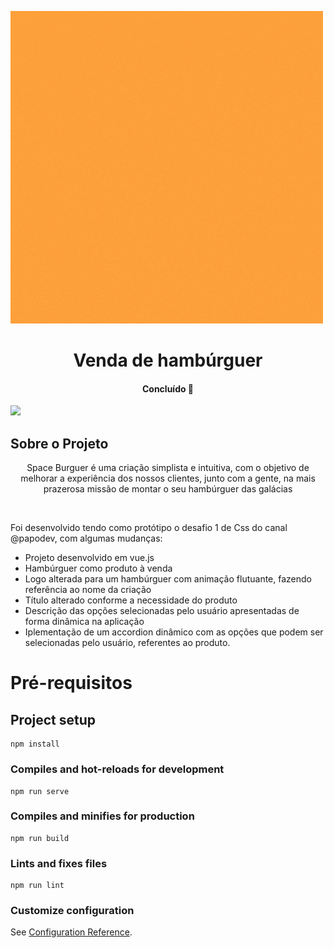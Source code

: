 ![burguer](https://github.com/vmdev10/product-presentation/blob/main/SPACE.gif)

<h1 align="center">Venda de hambúrguer</h1>
<h4 align="center"> 
  Concluído 🚀
</h4>
<img src="https://img.shields.io/static/v1?label=Food&message=Vuejs&color=42b883&style=for-the-badge&logo=ghost"/>

## Sobre o Projeto
<p align="center">Space Burguer é uma criação simplista e intuitiva, com o objetivo de melhorar a experiência dos nossos clientes, junto com a gente, na mais prazerosa missão de montar o seu hambúrguer das galácias</p>
<br>
<p>Foi desenvolvido tendo como protótipo o desafio 1 de Css do canal @papodev, com algumas mudanças:</p>
<ul>
  <li>Projeto desenvolvido em vue.js</li>
  <li>Hambúrguer como produto à venda</li>
  <li>Logo alterada para um hambúrguer com animação flutuante, fazendo referência ao nome da criação</li>
  <li>Título alterado conforme a necessidade do produto</li>
  <li>Descrição das opções selecionadas pelo usuário apresentadas de forma dinâmica na aplicação</li>
  <li>Iplementação de um accordion dinâmico com as opções que podem ser selecionadas pelo usuário, referentes ao produto.</li>
 </ul>

# Pré-requisitos
## Project setup
```
npm install
```

### Compiles and hot-reloads for development
```
npm run serve
```

### Compiles and minifies for production
```
npm run build
```

### Lints and fixes files
```
npm run lint
```

### Customize configuration
See [Configuration Reference](https://cli.vuejs.org/config/).
